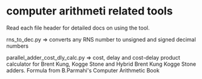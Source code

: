 # computer arithmeti related tools

Read each file header for detailed docs on using the tool.

rns_to_dec.py => converts any RNS number to unsigned and signed decimal numbers

parallel_adder_cost_dly_calc.py => cost, delay and cost-delay product calculator for Brent Kung, Kogge Stone and Hybrid Brent Kung Kogge Stone adders. Formula from B.Parmahi's Computer Arithmetic Book